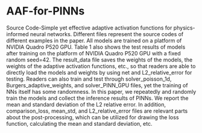 # AAF-for-PINNs
Source Code-Simple yet effective adaptive activation functions for physics-informed neural networks.
Different files represent the source codes of different examples in the paper. 
All models are trained on a platform of NVIDIA Quadro P520 GPU. Table 1 also shows the test results of models after training on the platform of NVIDIA Quadro P520 GPU with a fixed random seed=42. The result_data file saves the weights of the models, the weights of the adaptive activation functions, etc., so that readers are able to directly load the models and weights by using net and L2_relative_error for testing. Readers can also train and test through solver_poisson_1d, Burgers_adaptive_weights, and solver_PINN_GPU files, yet the training of NNs itself has some randomness. In this paper, we repeatedly and randomly train the models and collect the inference results of PINNs. We report the mean and standard deviation of the L2 relative error. In addition, comparison_loss, mean_std, and L2_relative_error files are relevant parts about the post-processing, which can be utilized for drawing the loss function, calculating the mean and standard deviation, etc.
